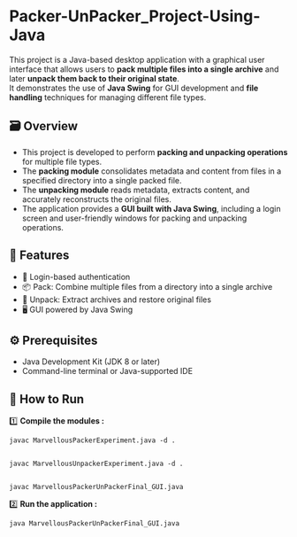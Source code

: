 # Packer-UnPacker_Project-Using-Java

This project is a Java-based desktop application with a graphical user interface that allows users to **pack multiple files into a single archive** and later **unpack them back to their original state**.  
It demonstrates the use of **Java Swing** for GUI development and **file handling** techniques for managing different file types.

## 🗃️ Overview


- This project is developed to perform **packing and unpacking operations** for multiple file types.  
- The **packing module** consolidates metadata and content from files in a specified directory into a single packed file.  
- The **unpacking module** reads metadata, extracts content, and accurately reconstructs the original files.  
- The application provides a **GUI built with Java Swing**, including a login screen and user-friendly windows for packing and unpacking operations.


## 💫 Features


- 🔑 Login-based authentication  
- 📦 Pack: Combine multiple files from a directory into a single archive  
- 📂 Unpack: Extract archives and restore original files  
- 🖥️ GUI powered by Java Swing  

## ⚙️ Prerequisites


- Java Development Kit (JDK 8 or later)  
- Command-line terminal or Java-supported IDE

## 🚀 How to Run  

1️⃣ **Compile the modules :**
    
    javac MarvellousPackerExperiment.java -d .


    javac MarvellousUnpackerExperiment.java -d .


    javac MarvellousPackerUnPackerFinal_GUI.java

2️⃣ **Run the application :**

    
    java MarvellousPackerUnPackerFinal_GUI.java




